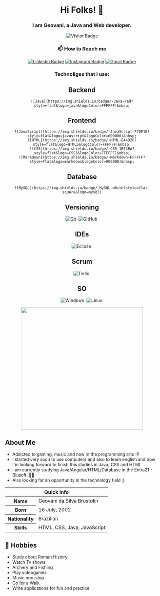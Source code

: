 <h1 align="center">Hi Folks! 👋</h1>
<h3 align="center">I am Geovani, a Java and Web developer.</h3>

<div align="center">

![Visitor Badge](https://visitor-badge.laobi.icu/badge?page_id=Geo-Silva.Geo-Silva)

</div>


<h3 align="center">📫 How to Reach me</h3>

<div align="center">

[![Linkedin Badge](https://img.shields.io/badge/-geovanisilva-blue?style=flat-square&logo=Linkedin&logoColor=white&link=https://www.linkedin.com/in/geovani-da-silva-brustolin-278600235/)](https://www.linkedin.com/in/geovani-da-silva-brustolin-278600235/)
[![Instagram Badge](https://img.shields.io/badge/-neonvision2.0-purple?style=flat-square&logo=instagram&logoColor=white&link=https://instagram.com/neonvision2.0/)](https://instagram.com/neonvision2.0)
[![Gmail Badge](https://img.shields.io/badge/-rumblycactus3@gmail.com-c14438?style=flat-square&logo=Gmail&logoColor=white&link=mailto:rumblycactus3@gmail.com)](mailto:rumblycactus3@gmail.com)

</div>


<h3 align="center">Technoliges that I use:</h3>

<div align="center">

## Backend

    ![Java](https://img.shields.io/badge/-Java-red?style=flat&logo=java&logoColor=FFFFFF)&nbsp;

## Frontend

    ![JavaScript](https://img.shields.io/badge/-JavaScript-F7DF1E?style=flat&logo=javascript&logoColor=000000)&nbsp;
    ![HTML](https://img.shields.io/badge/-HTML-E44D26?style=flat&logo=HTML5&logoColor=FFFFFF)&nbsp;
    ![CSS](https://img.shields.io/badge/-CSS-1B73BA?style=flat&logo=CSS3&logoColor=FFFFFF)&nbsp;
    ![Markdown](https://img.shields.io/badge/-Markdown-FFFFFF?style=flat&logo=markdown&logoColor=000000)&nbsp;

## Database

    ![MySQL](https://img.shields.io/badge/-MySQL-white?style=flat-square&logo=mysql)

## Versioning

  ![Git](https://img.shields.io/badge/-Git-F14F32?style=flat&logo=git&logoColor=FFFFFF)&nbsp;
  ![GitHub](https://img.shields.io/badge/-GitHub-FFFFFF?style=flat&logo=github&logoColor=000000)&nbsp;

## IDEs

  ![Eclipse](https://img.shields.io/badge/-Eclipse-2D2056?style=flat&logo=eclipse&logoColor=FFFFFF)&nbsp;

## Scrum

  ![Trello](https://img.shields.io/badge/-Trello-0079BF?style=flat&logo=trello&logoColor=FFFFFF)&nbsp;

## SO

  ![Windows](https://img.shields.io/badge/-Windows-007AD4?style=flat&logo=windows&logoColor=FFFFFF)&nbsp;
  ![Linux](https://img.shields.io/badge/-Linux-FFFFFF?style=flat&logo=linux&logoColor=000000)&nbsp;

</div>

<p align = "center">
  <img src = "https://github-readme-stats.vercel.app/api?username=Geo-Silva&show_icons=true&theme=bear" width = 400>
</p>

## About Me

- Addicted to gaming, music and now in the programming arts :P
- I started very soon to use computers and also to learn english and now I'm looking forward to finish this studies in Java, CSS and HTML
- I am currently studying Java/Angular/HTML/Database in the Entra21 - Blusoft. 👨🏻‍
- Also looking for an opportunity in the technology field ;)

<table>
<thead>
<tr>
<th colspan="2">Quick Info</th>
</tr>
</thead>
<tbody>
<tr><th scope='row'>Name</th><td>Geovani da Silva Brustolin</td></tr>
<tr><th scope='row'>Born</th><td><time datetime="2002-07-16 18:00">16 July, 2002</time></td></tr>
<tr><th scope='row'>Nationality</th><td>Brazilian</td></tr>
<tr><th scope='row'>Skills</th><td>HTML, CSS, Java, JavaScript</td></tr>
</tbody>
</table>

## 📅 Hobbies
- Study about Roman History
- Watch Tv shows
- Archery and Fishing
- Play videogames
- Music non-stop
- Go for a Walk
- Write applications for fun and practice

